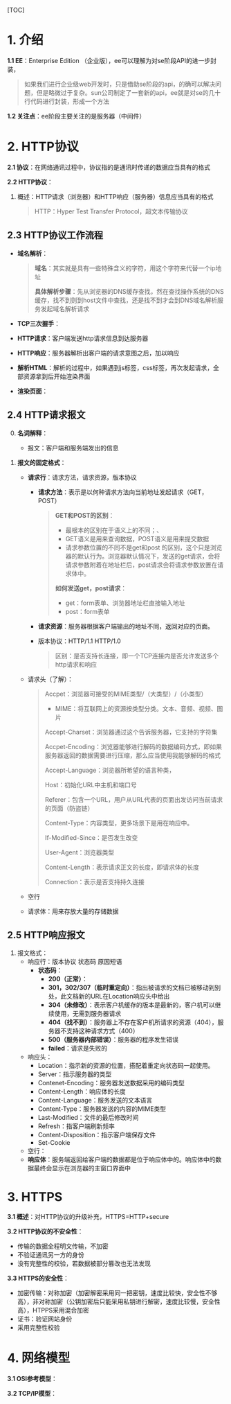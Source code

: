 [TOC]



# 1. 介绍

**1.1 EE**：Enterprise Edition （企业版），ee可以理解为对se阶段API的进一步封装，

> 如果我们进行企业级web开发时，只是借助se阶段的api，的确可以解决问题，但是略微过于复杂。sun公司制定了一套新的api，ee就是对se的几十行代码进行封装，形成一个方法

**1.2 关注点**：ee阶段主要关注的是服务器（中间件）

# 2. HTTP协议

**2.1 协议**：在网络通讯过程中，协议指的是通讯时传递的数据应当具有的格式

**2.2 HTTP协议**：

1. 概述：HTTP请求（浏览器）和HTTP响应（服务器）信息应当具有的格式

   > HTTP：Hyper Test Transfer Protocol，超文本传输协议

## 2.3 HTTP协议工作流程

- **域名解析**：

  > **域名**：其实就是具有一些特殊含义的字符，用这个字符来代替一个ip地址
  >
  > **具体解析步骤**：先从浏览器的DNS缓存查找，然在查找操作系统的DNS缓存，找不到则到host文件中查找，还是找不到才会到DNS域名解析服务发起域名解析请求

- **TCP三次握手**：

- **HTTP请求**：客户端发送http请求信息到达服务器

- **HTTP响应**：服务器解析出客户端的请求意图之后，加以响应

- **解析HTML**：解析的过程中，如果遇到js标签，css标签，再次发起请求，全部资源拿到后开始渲染界面

- **渲染页面**：

## 2.4 HTTP请求报文

0. **名词解释**：

   - 报文：客户端和服务端发出的信息

1. **报文的固定格式**：

   - **请求行**：请求方法，请求资源，版本协议

     - **请求方法**：表示是以何种请求方法向当前地址发起请求（GET，POST）

       > **GET和POST的区别**：
       >
       > - 最根本的区别在于语义上的不同；、
       > - GET语义是用来查询数据，POST语义是用来提交数据
       > - 请求参数位置的不同不是get和post 的区别，这个只是浏览器的默认行为。浏览器默认情况下，发送的get请求，会将请求参数附着在地址栏后，post请求会将请求参数放置在请求体中。
       >
       > **如何发送get，post请求**：
       >
       > - get：form表单、浏览器地址栏直接输入地址
       > - post：form表单

     - **请求资源**：服务器根据客户端输出的地址不同，返回对应的页面。

     - 版本协议：HTTP/1.1    HTTP/1.0

       > 区别：是否支持长连接，即一个TCP连接内是否允许发送多个http请求和响应

   - 请求头（了解）：

     > Accpet：浏览器可接受的MIME类型/（大类型）/（小类型）
     >
     > - MIME：将互联网上的资源按类型分类。文本、音频、视频、图片
     >
     > Accept-Charset：浏览器通过这个告诉服务器，它支持的字符集
     >
     > Accpet-Encoding：浏览器能够进行解码的数据编码方式，即如果服务器返回的数据需要进行压缩，那么应当使用我能够解码的格式
     >
     > Accept-Language：浏览器所希望的语言种类，
     >
     > Host：初始化URL中主机和端口号
     >
     > Referer：包含一个URL，用户从URL代表的页面出发访问当前请求的页面（防盗链）
     >
     > Content-Type：内容类型，更多场景下是用在响应中。
     >
     > If-Modified-Since：是否发生改变
     >
     > User-Agent：浏览器类型
     >
     > Content-Length：表示请求正文的长度，即请求体的长度
     >
     > Connection：表示是否支持持久连接

   - 空行

   - 请求体：用来存放大量的存储数据

## 2.5 HTTP响应报文

1. 报文格式：
   - 响应行：版本协议 状态码 原因短语
     - **状态码**：
       - **200（正常）**：
       - **301，302/307（临时重定向）**：指出被请求的文档已被移动到别处，此文档新的URL在Location响应头中给出
       - **304（未修改）**：表示客户机缓存的版本是最新的，客户机可以继续使用，无需到服务器请求
       - **404（找不到）**：服务器上不存在客户机所请求的资源（404），服务器不支持这种请求方式（400）
       - **500（服务器内部错误）**：服务器的程序发生错误
       - **failed**：请求是失败的
   - 响应头：
     - Location：指示新的资源的位置，搭配着重定向状态码一起使用。
     - Server：指示服务器的类型
     - Contenet-Encoding：服务器发送数据采用的编码类型
     - Content-Length：响应体的长度
     - Content-Language：服务发送的文本语言
     - Content-Type：服务器发送的内容的MIME类型
     - Last-Modified：文件的最后修改时间
     - Refresh：指客户端刷新频率
     - Content-Disposition：指示客户端保存文件
     - Set-Cookie
   - 空行：
   - **响应体**：服务端返回给客户端的数据都是位于响应体中的。响应体中的数据最终会显示在浏览器的主窗口界面中

# 3. HTTPS

**3.1 概述**：对HTTP协议的升级补充，HTTPS=HTTP+secure

**3.2 HTTP协议的不安全性**：

- 传输的数据全程明文传输，不加密
- 不验证通讯另一方的身份
- 没有完整性的校验，若数据被部分篡改也无法发现

**3.3 HTTPS的安全性**：

- 加密传输：对称加密（加密解密采用同一把密钥，速度比较快，安全性不够高），非对称加密（公钥加密后只能采用私钥进行解密，速度比较慢，安全性高），HTPPS采用混合加密
- 证书：验证网站身份
- 采用完整性校验

# 4. 网络模型

**3.1 OSI参考模型**：

**3.2 TCP/IP模型**：